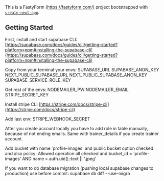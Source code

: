 This is a FastyForm (https://fastyform.com/) project bootstrapped with [`create-next-app`](https://github.com/vercel/next.js/tree/canary/packages/create-next-app).

## Getting Started

First, install and start supabase CLI:
[https://supabase.com/docs/guides/cli/getting-started?platform=npm#installing-the-supabase-cli](https://supabase.com/docs/guides/cli/getting-started?platform=npm#installing-the-supabase-cli)

Copy from your terminal your envs:
SUPABASE_URL
SUPABASE_ANON_KEY
NEXT_PUBLIC_SUPABASE_URL
NEXT_PUBLIC_SUPABASE_ANON_KEY
SUPABASE_SERVICE_ROLE_KEY

Get rest of the envs:
NODEMAILER_PW
NODEMAILER_EMAIL
STRIPE_SECRET_KEY

Install stripe CLI
[https://stripe.com/docs/stripe-cli](https://stripe.com/docs/stripe-cli)

Add last env:
STRIPE_WEBHOOK_SECRET

After you create account locally you have to add role in table manually, because of not ending emails. Same with trainer_details if you create trainer account.

Add bucket with name 'profile-images' and public bucket option checked and also policy:
Allowed operation all checked
and bucket_id = 'profile-images' AND name = auth.uid()::text || '.jpeg'

If you want to do database migration (pushing local supabase changes to production) use before commit: supabase db diff --use-migra
